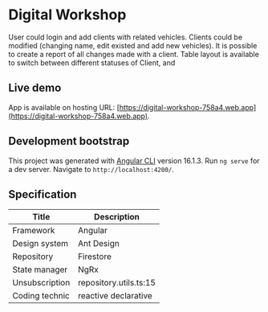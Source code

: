 # Digital Workshop

User could login and add clients with related vehicles. Clients could be modified (changing name, edit existed and add new vehicles). It is possible to create a report of all changes made with a client.
Table layout is available to switch between different statuses of Client, and

## Live demo

App is available on hosting URL: [https://digital-workshop-758a4.web.app](https://digital-workshop-758a4.web.app).

## Development bootstrap

This project was generated with [Angular CLI](https://github.com/angular/angular-cli) version 16.1.3. Run `ng serve` for a dev server. Navigate to `http://localhost:4200/`.

## Specification

| Title          | Description            |
| -------------- | ---------------------- |
| Framework      | Angular                |
| Design system  | Ant Design             |
| Repository     | Firestore              |
| State manager  | NgRx                   |
| Unsubscription | repository.utils.ts:15 |
| Coding technic | reactive declarative   |
